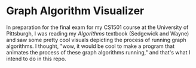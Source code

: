 # Graph Algorithm Visualizer

In preparation for the final exam for my CS1501 course at the University of Pittsburgh, I was reading my *Algorithms* textbook (Sedgewick and Wayne) and saw some pretty cool visuals depicting the process of running graph algorithms. I thought, "wow, it would be cool to make a program that animates the process of these graph algorithms running," and that's what I intend to do in this repo.